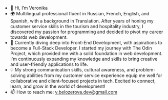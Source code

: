 - 👋 Hi, I’m Veronika
- 🌍 Multilingual professional fluent in Russian, French, English, and Spanish, with a background in Translation. After years of honing my customer service skills in the tourism and hospitality industry, I discovered my passion for programming and decided to pivot my career towards web development.
- 🚀 Currently diving deep into Front-End Development, with aspirations to become a Full-Stack Developer. I started my journey with The Odin Project, which provided me with a solid foundation in web development. I'm continuously expanding my knowledge and skills to bring creative and user-friendly applications to life.
- 💡 My strong communication skills, cultural awareness, and problem-solving abilities from my customer service experience equip me well for collaborative and client-focused projects in tech. Excited to connect, learn, and grow in the world of development!
- 📫 How to reach me: v.belozerova.dev@gmail.com

